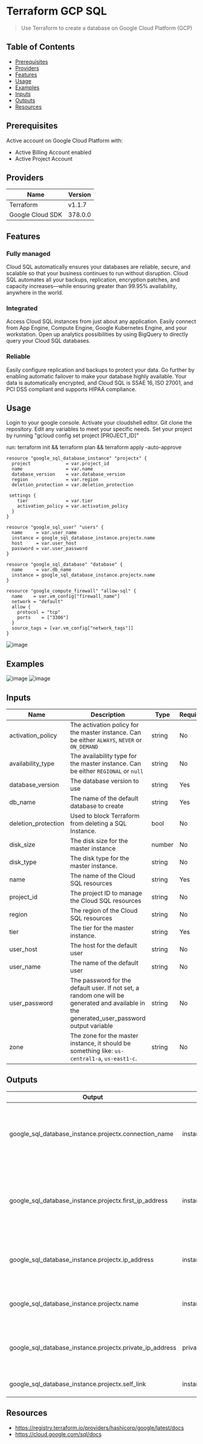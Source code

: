 # Terraform GCP SQL
> Use Terraform to create a database on Google Cloud Platform (GCP)

## Table of Contents
* [Prerequisites](#prerequisites)
* [Providers](#providers)
* [Features](#features)
* [Usage](#usage)
* [Examples](#examples)
* [Inputs](#inputs)
* [Outputs](#outputs)
* [Resources](#resources)

## Prerequisites
 Active account on Google Cloud Platform with: 
* Active Billing Account enabled
* Active Project Account

## Providers

| Name | Version |
| ----------- | ----------- |
| Terraform | v1.1.7 |
| Google Cloud SDK | 378.0.0 |

## Features
### Fully managed
Cloud SQL automatically ensures your databases are reliable, secure, and scalable so that your business continues to run without disruption. Cloud SQL automates all your backups, replication, encryption patches, and capacity increases—while ensuring greater than 99.95% availability, anywhere in the world.

### Integrated
Access Cloud SQL instances from just about any application. Easily connect from App Engine, Compute Engine, Google Kubernetes Engine, and your workstation. Open up analytics possibilities by using BigQuery to directly query your Cloud SQL databases.

### Reliable
Easily configure replication and backups to protect your data. Go further by enabling automatic failover to make your database highly available. Your data is automatically encrypted, and Cloud SQL is SSAE 16, ISO 27001, and PCI DSS compliant and supports HIPAA compliance.

## Usage
Login to your google console. Activate your cloudshell editor. Git clone the repository. Edit any variables to meet your specific needs. Set your project by running "gcloud config set project [PROJECT_ID]" 

run: terraform init && terraform plan && terraform apply -auto-approve
```
resource "google_sql_database_instance" "projectx" {
  project             = var.project_id
  name                = var.name
  database_version    = var.database_version
  region              = var.region
  deletion_protection = var.deletion_protection

 settings {
    tier              = var.tier
    activation_policy = var.activation_policy
  }
}

resource "google_sql_user" "users" {
  name     = var.user_name
  instance = google_sql_database_instance.projectx.name
  host     = var.user_host
  password = var.user_password
}

resource "google_sql_database" "database" {
  name     = var.db_name
  instance = google_sql_database_instance.projectx.name
}

resource "google_compute_firewall" "allow-sql" {
  name    = var.vm_config["firewall_name"]
  network = "default"
  allow {
    protocol = "tcp"
    ports    = ["3306"]
  }
  source_tags = [var.vm_config["network_tags"]]
}
```

![image](https://user-images.githubusercontent.com/96315598/160964646-7bd32719-3d38-4787-85c1-6f6b313dd28b.png)


## Examples
![image](https://user-images.githubusercontent.com/96315598/160963805-66cb237a-97f7-44ef-886b-6165b3587d9e.png)
![image](https://user-images.githubusercontent.com/96315598/160963824-d4d730aa-bc28-4b65-8c20-172eca8eaf63.png)



## Inputs
| Name | Description | Type | Required | Default |
| --- | ----------- | --- | ----------- |----------- |
| activation_policy | The activation policy for the master instance. Can be either `ALWAYS`, `NEVER` or `ON_DEMAND` | string | No | `ALWAYS` |
| availability_type | The availability type for the master instance. Can be either `REGIONAL` or `null` | string | No |  `REGIONAL` |
| database_version | The database version to use | string | Yes | MYSQL_5_7 |
| db_name | The name of the default database to create | string | Yes | wordpress |
| deletion_protection | Used to block Terraform from deleting a SQL Instance. | bool| No | false |
| disk_size | The disk size for the master instance |number | No | 10 |
| disk_type | The disk type for the master instance. | string | No | PD_SSD |
|name | The name of the Cloud SQL resources| string | Yes | projectx |
| project_id | The project ID to manage the Cloud SQL resources | string | No | oizududusloekcuq |
| region | The region of the Cloud SQL resources | string | No | us-central1 |
| tier | The tier for the master instance. | string | Yes | db-n1-standard-1 |
| user_host | The host for the default user | string | No | admin.com |
| user_name | The name of the default user |string | No | admin |
| user_password | The password for the default user. If not set, a random one will be generated and available in the generated_user_password output variable | string | No | changeme |
| zone | The zone for the master instance, it should be something like: `us-central1-a`, `us-east1-c`. | string | No | us-central1-c |


## Outputs
| Output      | Title | Description |
| ----------- | ----------- | ----------- |
| google_sql_database_instance.projectx.connection_name      | instance_connection_name       | The connection name of the master instance to be used in connection strings   | 
| google_sql_database_instance.projectx.first_ip_address     | instance_first_ip_address     | The first IPv4 address of the addresses assigned for the master instance| 
| google_sql_database_instance.projectx.ip_address      | instance_ip_address    | The IPv4 address assigned for the master instance   | 
|google_sql_database_instance.projectx.name      |instance_name       | The instance name for the master instance |
| google_sql_database_instance.projectx.private_ip_address     | private_address      | The private IP address assigned for the master instance  | 
|google_sql_database_instance.projectx.self_link     |instance_self_link      |The URI of the master instance   | 

## Resources
* https://registry.terraform.io/providers/hashicorp/google/latest/docs
* https://cloud.google.com/sql/docs
